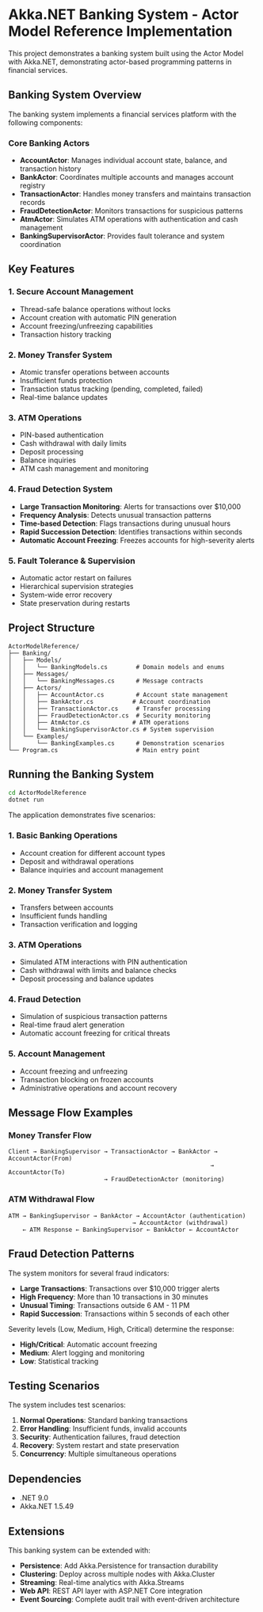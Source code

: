 # Akka.NET Banking System - Actor Model Reference Implementation

This project demonstrates a banking system built using the Actor Model with Akka.NET, demonstrating actor-based programming patterns in financial services.

## Banking System Overview

The banking system implements a financial services platform with the following components:

### Core Banking Actors

- **AccountActor**: Manages individual account state, balance, and transaction history
- **BankActor**: Coordinates multiple accounts and manages account registry
- **TransactionActor**: Handles money transfers and maintains transaction records
- **FraudDetectionActor**: Monitors transactions for suspicious patterns
- **AtmActor**: Simulates ATM operations with authentication and cash management
- **BankingSupervisorActor**: Provides fault tolerance and system coordination

## Key Features

### 1. Secure Account Management
- Thread-safe balance operations without locks
- Account creation with automatic PIN generation
- Account freezing/unfreezing capabilities
- Transaction history tracking

### 2. Money Transfer System
- Atomic transfer operations between accounts
- Insufficient funds protection
- Transaction status tracking (pending, completed, failed)
- Real-time balance updates

### 3. ATM Operations
- PIN-based authentication
- Cash withdrawal with daily limits
- Deposit processing
- Balance inquiries
- ATM cash management and monitoring

### 4. Fraud Detection System
- **Large Transaction Monitoring**: Alerts for transactions over $10,000
- **Frequency Analysis**: Detects unusual transaction patterns
- **Time-based Detection**: Flags transactions during unusual hours
- **Rapid Succession Detection**: Identifies transactions within seconds
- **Automatic Account Freezing**: Freezes accounts for high-severity alerts

### 5. Fault Tolerance & Supervision
- Automatic actor restart on failures
- Hierarchical supervision strategies
- System-wide error recovery
- State preservation during restarts

## Project Structure

```
ActorModelReference/
├── Banking/
│   ├── Models/
│   │   └── BankingModels.cs        # Domain models and enums
│   ├── Messages/
│   │   └── BankingMessages.cs      # Message contracts
│   ├── Actors/
│   │   ├── AccountActor.cs         # Account state management
│   │   ├── BankActor.cs           # Account coordination
│   │   ├── TransactionActor.cs     # Transfer processing
│   │   ├── FraudDetectionActor.cs  # Security monitoring
│   │   ├── AtmActor.cs            # ATM operations
│   │   └── BankingSupervisorActor.cs # System supervision
│   └── Examples/
│       └── BankingExamples.cs      # Demonstration scenarios
└── Program.cs                      # Main entry point
```

## Running the Banking System

```bash
cd ActorModelReference
dotnet run
```

The application demonstrates five scenarios:

### 1. Basic Banking Operations
- Account creation for different account types
- Deposit and withdrawal operations
- Balance inquiries and account management

### 2. Money Transfer System
- Transfers between accounts
- Insufficient funds handling
- Transaction verification and logging

### 3. ATM Operations
- Simulated ATM interactions with PIN authentication
- Cash withdrawal with limits and balance checks
- Deposit processing and balance updates

### 4. Fraud Detection
- Simulation of suspicious transaction patterns
- Real-time fraud alert generation
- Automatic account freezing for critical threats

### 5. Account Management
- Account freezing and unfreezing
- Transaction blocking on frozen accounts
- Administrative operations and account recovery

## Message Flow Examples

### Money Transfer Flow
```
Client → BankingSupervisor → TransactionActor → BankActor → AccountActor(From) 
                                                         → AccountActor(To)
                           → FraudDetectionActor (monitoring)
```

### ATM Withdrawal Flow
```
ATM → BankingSupervisor → BankActor → AccountActor (authentication)
                                   → AccountActor (withdrawal)
    ← ATM Response ← BankingSupervisor ← BankActor ← AccountActor
```

## Fraud Detection Patterns

The system monitors for several fraud indicators:

- **Large Transactions**: Transactions over $10,000 trigger alerts
- **High Frequency**: More than 10 transactions in 30 minutes
- **Unusual Timing**: Transactions outside 6 AM - 11 PM
- **Rapid Succession**: Transactions within 5 seconds of each other

Severity levels (Low, Medium, High, Critical) determine the response:
- **High/Critical**: Automatic account freezing
- **Medium**: Alert logging and monitoring
- **Low**: Statistical tracking

## Testing Scenarios

The system includes test scenarios:

1. **Normal Operations**: Standard banking transactions
2. **Error Handling**: Insufficient funds, invalid accounts
3. **Security**: Authentication failures, fraud detection
4. **Recovery**: System restart and state preservation
5. **Concurrency**: Multiple simultaneous operations

## Dependencies

- .NET 9.0
- Akka.NET 1.5.49

## Extensions

This banking system can be extended with:

- **Persistence**: Add Akka.Persistence for transaction durability
- **Clustering**: Deploy across multiple nodes with Akka.Cluster
- **Streaming**: Real-time analytics with Akka.Streams
- **Web API**: REST API layer with ASP.NET Core integration
- **Event Sourcing**: Complete audit trail with event-driven architecture
